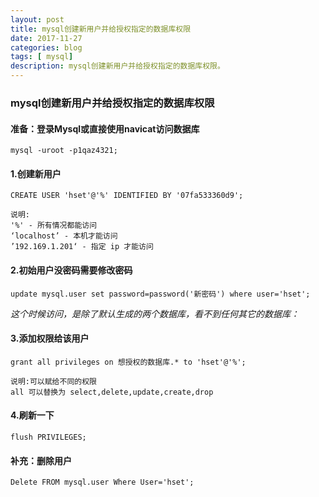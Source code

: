 ```yaml
---
layout: post
title: mysql创建新用户并给授权指定的数据库权限
date: 2017-11-27
categories: blog
tags: [ mysql]
description: mysql创建新用户并给授权指定的数据库权限。
---
```


### mysql创建新用户并给授权指定的数据库权限
#### 准备：登录Mysql或直接使用navicat访问数据库
```
mysql -uroot -p1qaz4321;
```
#### 1.创建新用户
```
CREATE USER 'hset'@'%' IDENTIFIED BY '07fa533360d9'; 
```
```
说明:
'%' - 所有情况都能访问
‘localhost’ - 本机才能访问
’192.169.1.201‘ - 指定 ip 才能访问
```
#### 2.初始用户没密码需要修改密码
```
update mysql.user set password=password('新密码') where user='hset';
```
*这个时候访问，是除了默认生成的两个数据库，看不到任何其它的数据库：*

#### 3.添加权限给该用户

```
grant all privileges on 想授权的数据库.* to 'hset'@'%';
```
```
说明:可以赋给不同的权限
all 可以替换为 select,delete,update,create,drop
```
#### 4.刷新一下

```
flush PRIVILEGES;
```
#### 补充：删除用户

```
Delete FROM mysql.user Where User='hset';
```












